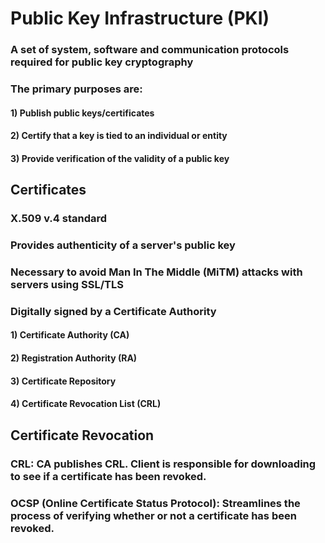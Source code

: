 # Public Key Infrastructure (PKI)

### A set of system, software and communication protocols required for public key cryptography

### The primary purposes are:

#### 1) Publish public keys/certificates

#### 2) Certify that a key is tied to an individual or entity

#### 3) Provide verification of the validity of a public key

## Certificates

### X.509 v.4 standard

### Provides authenticity of a server's public key

### Necessary to avoid Man In The Middle (MiTM) attacks with servers using SSL/TLS

### Digitally signed by a Certificate Authority 

#### 1) Certificate Authority (CA)

#### 2) Registration Authority (RA)

#### 3) Certificate Repository

#### 4) Certificate Revocation List (CRL)

## Certificate Revocation

### CRL: CA publishes CRL. Client is responsible for downloading to see if a certificate has been revoked.

### OCSP (Online Certificate Status Protocol): Streamlines the process of verifying whether or not a certificate has been revoked.
